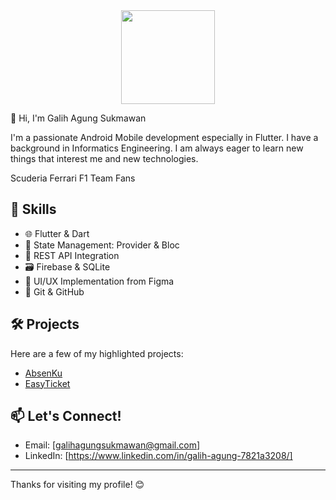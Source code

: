 <div align="center">
  <img height="150" src="https://media0.giphy.com/media/v1.Y2lkPTc5MGI3NjExZmJzaXdiajEyZGo4YmFtaHN3MWRoa2RpbGRyM3JldGVjcjFlNWQ2diZlcD12MV9pbnRlcm5hbF9naWZfYnlfaWQmY3Q9Zw/RMSE7VoHUqNTIzwzps/giphy.gif"  />
</div>

👋 Hi, I'm Galih Agung Sukmawan 

I'm a passionate Android Mobile development especially in Flutter. I have a background in Informatics Engineering. I am always eager to learn new things that interest me and new technologies.

Scuderia Ferrari F1 Team Fans

## 🚀 Skills
- 🌐 Flutter & Dart
- 🧱 State Management: Provider & Bloc
- 📡 REST API Integration
- 🗃️ Firebase & SQLite
- 🎨 UI/UX Implementation from Figma
- 🧰 Git & GitHub

## 🛠️ Projects
Here are a few of my highlighted projects:

- [AbsenKu](https://github.com/galihagungs/AbsenKu)
- [EasyTicket](https://github.com/galihagungs/EasyTicket)

## 📫 Let's Connect!
- Email: [galihagungsukmawan@gmail.com]
- LinkedIn: [https://www.linkedin.com/in/galih-agung-7821a3208/]

---

Thanks for visiting my profile! 😊


